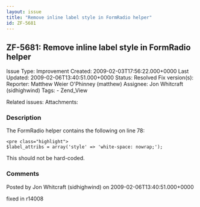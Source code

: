 ```yaml
---
layout: issue
title: "Remove inline label style in FormRadio helper"
id: ZF-5681
---
```


ZF-5681: Remove inline label style in FormRadio helper
------------------------------------------------------

 Issue Type: Improvement Created: 2009-02-03T17:56:22.000+0000 Last Updated: 2009-02-06T13:40:51.000+0000 Status: Resolved Fix version(s): 
 Reporter:  Matthew Weier O'Phinney (matthew)  Assignee:  Jon Whitcraft (sidhighwind)  Tags: - Zend\_View
 
 Related issues: 
 Attachments: 
### Description

The FormRadio helper contains the following on line 78:

 
    <pre class="highlight">
    $label_attribs = array('style' => 'white-space: nowrap;');


This should not be hard-coded.

 

 

### Comments

Posted by Jon Whitcraft (sidhighwind) on 2009-02-06T13:40:51.000+0000

fixed in r14008

 

 